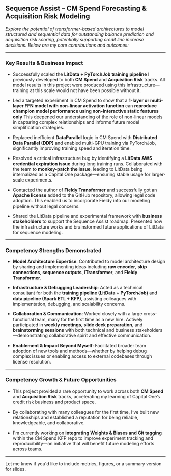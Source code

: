 ## **Sequence Assist – CM Spend Forecasting & Acquisition Risk Modeling**

*Explore the potential of transformer-based architectures to model structured and sequential data for outstanding balance prediction and acquisition risk scoring, potentially supporting credit line increase decisions. Below are my core contributions and outcomes:*

---

### **Key Results & Business Impact**

* Successfully scaled the **LitData + PyTorchJob training pipeline** I previously developed to both **CM Spend** and **Acquisition Risk** tracks. All model results in this project were produced using this infrastructure—training at this scale would not have been possible without it.

* Led a targeted experiment in CM Spend to show that a **1-layer or multi-layer FFN model with non-linear activation function** can **reproduce champion model performance using non-interactive static features only** This deepened our understanding of the role of non-linear models in capturing complex relationships and informs future model simplification strategies.

* Replaced inefficient **DataParallel** logic in CM Spend with **Distributed Data Parallel (DDP)** and enabled multi-GPU training via PyTorchJob, significantly improving training speed and iteration time.

* Resolved a critical infrastructure bug by identifying a **LitData AWS credential expiration issue** during long training runs. Collaborated with the team to **monkey-patch the issue**, leading to LitData being internalized as a Capital One package—ensuring stable usage for larger-scale experiments.

* Contacted the author of **Fieldy Transformer** and successfully got an **Apache license** added to the GitHub repository, allowing legal code adoption. This enabled us to incorporate Fieldy into our modeling pipeline without legal concerns.

* Shared the LitData pipeline and experimental framework with **business stakeholders** to support the Sequence Assist roadmap. Presented how the infrastructure works and brainstormed future applications of LitData for sequence modeling.

---

### **Competency Strengths Demonstrated**

* **Model Architecture Expertise**: Contributed to model architecture design by sharing and implementing ideas including **raw encoder**, **skip connections**, **sequence outputs**, **iTransformer**, and **Fieldy Transformer**. 
* **Infrastructure & Debugging Leadership**: Acted as a technical consultant for both the **training pipeline (LitData + PyTorchJob)** and **data pipeline (Spark ETL + KFP)**, assisting colleagues with implementation, debugging, and scalability concerns.

* **Collaboration & Communication**: Worked closely with a large cross-functional team, many for the first time as a new hire. Actively participated in **weekly meetings**, **slide deck preparation**, and **brainstorming sessions** with both technical and business stakeholders—demonstrating collaborative spirit and effective communication.

* **Enablement & Impact Beyond Myself**: Facilitated broader team adoption of new tools and methods—whether by helping debug complex issues or enabling access to external codebases through license resolution.

---

### **Competency Growth & Future Opportunities**

* This project provided a rare opportunity to work across both **CM Spend** and **Acquisition Risk** tracks, accelerating my learning of Capital One’s credit risk business and product space.

* By collaborating with many colleagues for the first time, I’ve built new relationships and established a reputation for being reliable, knowledgeable, and collaborative.

* I'm currently working on **integrating Weights & Biases and Git tagging** within the CM Spend KFP repo to improve experiment tracking and reproducibility—an initiative that will benefit future modeling efforts across teams.

---

Let me know if you'd like to include metrics, figures, or a summary version for slides.
